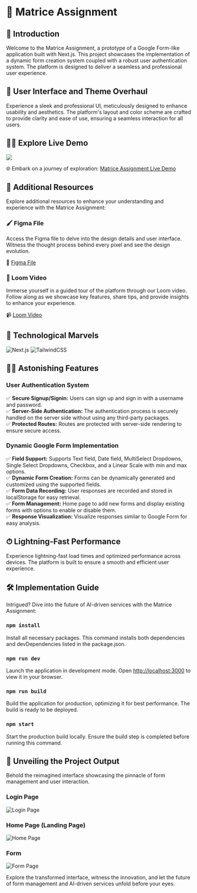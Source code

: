 # 🧠 Matrice Assignment

## 🚀 Introduction

Welcome to the Matrice Assignment, a prototype of a Google Form-like application built with Next.js. This project showcases the implementation of a dynamic form creation system coupled with a robust user authentication system. The platform is designed to deliver a seamless and professional user experience.

## 🎨 User Interface and Theme Overhaul

Experience a sleek and professional UI, meticulously designed to enhance usability and aesthetics. The platform's layout and color scheme are crafted to provide clarity and ease of use, ensuring a seamless interaction for all users.

## 👨‍💻 Explore Live Demo

<a href="https://github.com/YourRepo/matrice-assignment" target="blank">
<img src="https://img.shields.io/website?url=https://www.example.com&logo=github&style=flat-square" />
</a>

🌐 Embark on a journey of exploration: [Matrice Assignment Live Demo](https://next-form-zeta.vercel.app/signup)

## 🌟 Additional Resources

Explore additional resources to enhance your understanding and experience with the Matrice Assignment:

### 🖌 Figma File

Access the Figma file to delve into the design details and user interface. Witness the thought process behind every pixel and see the design evolution.

🔗 [Figma File](https://www.figma.com/file/Example/Matrice-Assignment?type=design&node-id=0%3A1&mode=design)

### 🎥 Loom Video

Immerse yourself in a guided tour of the platform through our Loom video. Follow along as we showcase key features, share tips, and provide insights to enhance your experience.

📹 [Loom Video](https://www.loom.com/share/3ef0af82c71c4316a9b090aa3c0889c4?sid=943f5ef6-88a6-4c69-a8ef-33ecb6d74efd)

## 🚀 Technological Marvels

![Next.js](https://img.shields.io/badge/next.js-%23000000.svg?style=for-the-badge&logo=nextdotjs&logoColor=white)
![TailwindCSS](https://img.shields.io/badge/tailwindcss-%2338B2AC.svg?style=for-the-badge&logo=tailwind-css&logoColor=white)

## 👨‍💻 Astonishing Features

### User Authentication System
✅ **Secure Signup/Signin:** Users can sign up and sign in with a username and password.\
✅ **Server-Side Authentication:** The authentication process is securely handled on the server side without using any third-party packages.\
✅ **Protected Routes:** Routes are protected with server-side rendering to ensure secure access.

### Dynamic Google Form Implementation
✅ **Field Support:** Supports Text field, Date field, MultiSelect Dropdowns, Single Select Dropdowns, Checkbox, and a Linear Scale with min and max options.\
✅ **Dynamic Form Creation:** Forms can be dynamically generated and customized using the supported fields.\
✅ **Form Data Recording:** User responses are recorded and stored in localStorage for easy retrieval.\
✅ **Form Management:** Home page to add new forms and display existing forms with options to enable or disable them.\
✅ **Response Visualization:** Visualize responses similar to Google Form for easy analysis.

## ⏱ Lightning-Fast Performance

Experience lightning-fast load times and optimized performance across devices. The platform is built to ensure a smooth and efficient user experience.

## 🛠️ Implementation Guide

Intrigued? Dive into the future of AI-driven services with the Matrice Assignment:

### `npm install`

Install all necessary packages. This command installs both dependencies and devDependencies listed in the package.json.

### `npm run dev`

Launch the application in development mode. Open [http://localhost:3000](http://localhost:3000) to view it in your browser.

### `npm run build`

Build the application for production, optimizing it for best performance. The build is ready to be deployed.

### `npm start`

Start the production build locally. Ensure the build step is completed before running this command.

## 🌟 Unveiling the Project Output

Behold the reimagined interface showcasing the pinnacle of form management and user interaction.

### Login Page

![Login Page](https://github.com/MKCA06/Matrice/assets/91538092/30b6cccf-9bf1-4d04-931b-d7228beb01a3)

### Home Page (Landing Page)

![Home Page](https://github.com/MKCA06/Matrice/assets/91538092/100ee3e8-f72a-4e59-9421-0bd0222d88ff)

### Form

![Form Page](https://github.com/MKCA06/Matrice/assets/91538092/f60718d3-ffbc-4eee-842b-12f74a19fe32)


Explore the transformed interface, witness the innovation, and let the future of form management and AI-driven services unfold before your eyes.

